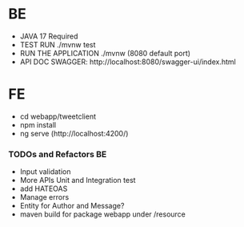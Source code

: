 # BE 
* JAVA 17 Required
* TEST RUN ./mvnw test
* RUN THE APPLICATION ./mvnw (8080 default port)
* API DOC SWAGGER: http://localhost:8080/swagger-ui/index.html

# FE
* cd webapp/tweetclient
* npm install
* ng serve (http://localhost:4200/)

### TODOs and Refactors BE
* Input validation
* More APIs Unit and Integration test
* add HATEOAS
* Manage errors
* Entity for Author and Message?
* maven build for package webapp under /resource


